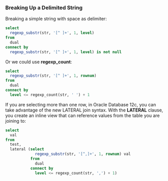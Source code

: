 ### Breaking Up a Delimited String

Breaking a simple string with space as delimiter:
```sql
select
  regexp_substr(str, '[^ ]+', 1, level)
from
  dual
connect by
  regexp_substr(str, '[^ ]+', 1, level) is not null
```

Or we could use **regexp_count**:
```sql
select
  regexp_substr(str, '[^ ]+', 1, rownum)
from
  dual
connect by
  level <= regexp_count(str, ' ') + 1
```

If you are selecting more than one row, in Oracle Database 12c, you can take advantage of the new LATERAL join syntax.
With the **LATERAL** clause, you create an inline view that can reference values from the table you are joining to:
```sql
select
  val
from
  test,
  lateral (select
             regexp_substr(str, '[^,]+', 1, rownum) val
           from
             dual
           connect by
             level <= regexp_count(str, ',') + 1)
```